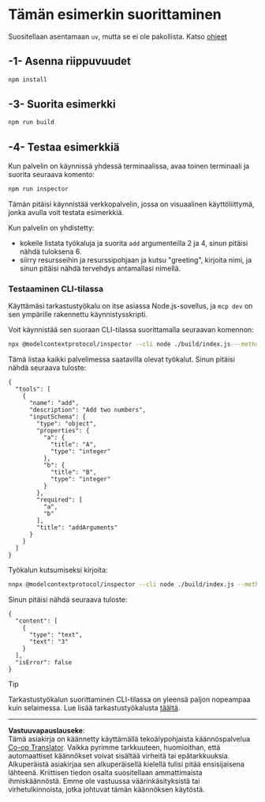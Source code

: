 <!--
CO_OP_TRANSLATOR_METADATA:
{
  "original_hash": "6ebbb78b04c9b1f6c2367c713524fc95",
  "translation_date": "2025-09-03T16:11:18+00:00",
  "source_file": "03-GettingStarted/01-first-server/solution/typescript/README.md",
  "language_code": "fi"
}
-->
# Tämän esimerkin suorittaminen

Suositellaan asentamaan `uv`, mutta se ei ole pakollista. Katso [ohjeet](https://docs.astral.sh/uv/#highlights)

## -1- Asenna riippuvuudet

```bash
npm install
```

## -3- Suorita esimerkki

```bash
npm run build
```

## -4- Testaa esimerkkiä

Kun palvelin on käynnissä yhdessä terminaalissa, avaa toinen terminaali ja suorita seuraava komento:

```bash
npm run inspector
```

Tämän pitäisi käynnistää verkkopalvelin, jossa on visuaalinen käyttöliittymä, jonka avulla voit testata esimerkkiä.

Kun palvelin on yhdistetty:

- kokeile listata työkaluja ja suorita `add` argumenteilla 2 ja 4, sinun pitäisi nähdä tuloksena 6.
- siirry resursseihin ja resurssipohjaan ja kutsu "greeting", kirjoita nimi, ja sinun pitäisi nähdä tervehdys antamallasi nimellä.

### Testaaminen CLI-tilassa

Käyttämäsi tarkastustyökalu on itse asiassa Node.js-sovellus, ja `mcp dev` on sen ympärille rakennettu käynnistysskripti.

Voit käynnistää sen suoraan CLI-tilassa suorittamalla seuraavan komennon:

```bash
npx @modelcontextprotocol/inspector --cli node ./build/index.js --method tools/list
```

Tämä listaa kaikki palvelimessa saatavilla olevat työkalut. Sinun pitäisi nähdä seuraava tuloste:

```text
{
  "tools": [
    {
      "name": "add",
      "description": "Add two numbers",
      "inputSchema": {
        "type": "object",
        "properties": {
          "a": {
            "title": "A",
            "type": "integer"
          },
          "b": {
            "title": "B",
            "type": "integer"
          }
        },
        "required": [
          "a",
          "b"
        ],
        "title": "addArguments"
      }
    }
  ]
}
```

Työkalun kutsumiseksi kirjoita:

```bash
nnpx @modelcontextprotocol/inspector --cli node ./build/index.js --method tools/call --tool-name add --tool-arg a=1 --tool-arg b=2
```

Sinun pitäisi nähdä seuraava tuloste:

```text
{
  "content": [
    {
      "type": "text",
      "text": "3"
    }
  ],
  "isError": false
}
```

> [!TIP]
> Tarkastustyökalun suorittaminen CLI-tilassa on yleensä paljon nopeampaa kuin selaimessa.
> Lue lisää tarkastustyökalusta [täältä](https://github.com/modelcontextprotocol/inspector).

---

**Vastuuvapauslauseke**:  
Tämä asiakirja on käännetty käyttämällä tekoälypohjaista käännöspalvelua [Co-op Translator](https://github.com/Azure/co-op-translator). Vaikka pyrimme tarkkuuteen, huomioithan, että automaattiset käännökset voivat sisältää virheitä tai epätarkkuuksia. Alkuperäistä asiakirjaa sen alkuperäisellä kielellä tulisi pitää ensisijaisena lähteenä. Kriittisen tiedon osalta suositellaan ammattimaista ihmiskäännöstä. Emme ole vastuussa väärinkäsityksistä tai virhetulkinnoista, jotka johtuvat tämän käännöksen käytöstä.